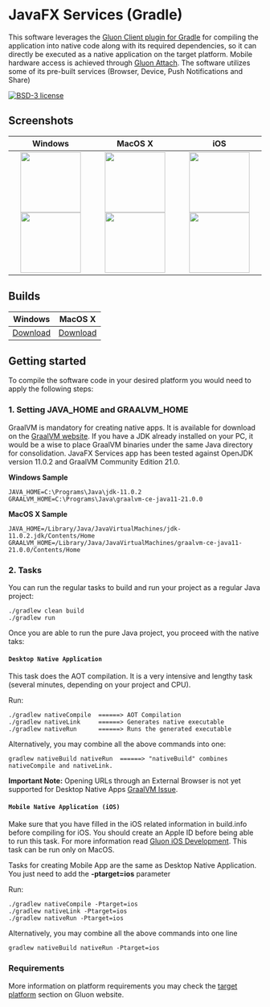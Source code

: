 # JavaFX Services (Gradle)

This software leverages the [Gluon Client plugin for Gradle](https://github.com/gluonhq/client-gradle-plugin) for compiling the application into native code along with its required dependencies, so it can directly be executed as a native application on the target platform. Mobile hardware access is achieved through [Gluon Attach](https://gluonhq.com/products/mobile/attach). The software utilizes some of its pre-built services (Browser, Device, Push Notifications and Share) 

[![BSD-3 license](https://img.shields.io/badge/license-BSD--3-%230778B9.svg)](https://opensource.org/licenses/BSD-3-Clause)

## Screenshots

| Windows | MacOS X |  iOS  |
| :----:  | :----:  | :----:|
|<img src="https://user-images.githubusercontent.com/13131668/107875171-010b5800-6ec7-11eb-9318-afe4571bcf1a.png" width="120"/> <img src="https://user-images.githubusercontent.com/13131668/107875211-3f087c00-6ec7-11eb-9d8a-97f54acdd8f5.png" width="120"/>|<img src="https://user-images.githubusercontent.com/13131668/107875338-fb624200-6ec7-11eb-9609-0e6a07a0b764.png" width="120"/> <img src="https://user-images.githubusercontent.com/13131668/107875501-09649280-6ec9-11eb-8c33-4b94c4feba1b.png" width="120"/>|<img src="https://user-images.githubusercontent.com/13131668/107877998-6ca9f100-6ed8-11eb-9676-42c2dad60caf.png" width="120"/> <img src="https://user-images.githubusercontent.com/13131668/107877996-69af0080-6ed8-11eb-9816-908bf4eb94a7.png" width="120"/>

## Builds

|  Windows |  MacOS X  |
|  :----:  | :----:    |
|  [Download](https://bitbucket.org/javasuns/javafx-services/downloads/JavaFX_Services.exe)|  [Download](https://bitbucket.org/javasuns/javafx-services/downloads/JavaFXServices)  |

## Getting started

To compile the software code in your desired platform you would need to apply the following steps:

### 1. Setting JAVA_HOME and GRAALVM_HOME

GraalVM is mandatory for creating native apps. It is available for download on the [GraalVM website](https://www.graalvm.org/downloads/). If you have a JDK already installed on your PC, it would be a wise to place GraalVM binaries under the same Java directory for consolidation. 
JavaFX Services app has been tested against OpenJDK version 11.0.2 and GraalVM Community Edition 21.0.

**Windows Sample**

    JAVA_HOME=C:\Programs\Java\jdk-11.0.2
    GRAALVM_HOME=C:\Programs\Java\graalvm-ce-java11-21.0.0

**MacOS X Sample**

    JAVA_HOME=/Library/Java/JavaVirtualMachines/jdk-11.0.2.jdk/Contents/Home
    GRAALVM_HOME=/Library/Java/JavaVirtualMachines/graalvm-ce-java11-21.0.0/Contents/Home

### 2. Tasks

You can run the regular tasks to build and run your project as a regular Java project:

    ./gradlew clean build
    ./gradlew run
    
Once you are able to run the pure Java project, you proceed with the native taks:    

#### `Desktop Native Application`

This task does the AOT compilation. It is a very intensive and lengthy task (several minutes, depending on your project and CPU).

Run:

    ./gradlew nativeCompile  ======> AOT Compilation
    ./gradlew nativeLink     ======> Generates native executable
    ./gradlew nativeRun      ======> Runs the generated executable

Alternatively, you may combine all the above commands into one:

    gradlew nativeBuild nativeRun  ======> "nativeBuild" combines nativeCompile and nativeLink.
    
**Important Note:** Opening URLs through an External Browser is not yet supported for Desktop Native Apps [GraalVM Issue](https://github.com/oracle/graal/issues/2430).
    
#### `Mobile Native Application (iOS)`

Make sure that you have filled in the iOS related information in build.info before compiling for iOS. 
You should create an Apple ID before being able to run this task. For more information read [Gluon iOS Development](https://docs.gluonhq.com/#platforms_ios_deployment). This task can be run only on MacOS.

Tasks for creating Mobile App are the same as Desktop Native Application.  
You just need to add the **-ptarget=ios** parameter 

Run:

    ./gradlew nativeCompile -Ptarget=ios
    ./gradlew nativeLink -Ptarget=ios
    ./gradlew nativeRun -Ptarget=ios

Alternatively, you may combine all the above commands into one line

    gradlew nativeBuild nativeRun -Ptarget=ios
    
### Requirements

More information on platform requirements you may check the [target platform](https://docs.gluonhq.com/#_platforms) section on Gluon website.
